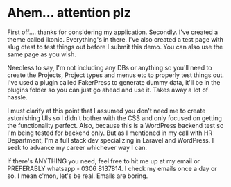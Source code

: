 # Ahem... attention plz

First off.... thanks for considering my application.
Secondly. I've created a theme called ikonic. Everything's in there. I've also created a test page with slug dtest to test things out before I submit this demo. You can also use the same page as you wish.

Needless to say, I'm not including any DBs or anything so you'll need to create the Projects, Project types and menus etc to properly test things out. I've used a plugin called FakerPress to generate dummy data, it'll be in the plugins folder so you can just go ahead and use it. Takes away a lot of hassle.

I must clarify at this point that I assumed you don't need me to create astonishing UIs so I didn't bother with the CSS and only focused on getting the functionality perfect. Also, because this is a WordPress backend test so I'm being tested for backend only. But as I mentioned in my call with HR Department, I'm a full stack dev specializing in Laravel and WordPress. I seek to advance my career whichever way I can.

If there's ANYTHING you need, feel free to hit me up at my email or PREFERABLY whatsapp - 0306 8137814. I check my emails once a day or so. I mean c'mon, let's be real. Emails are boring.